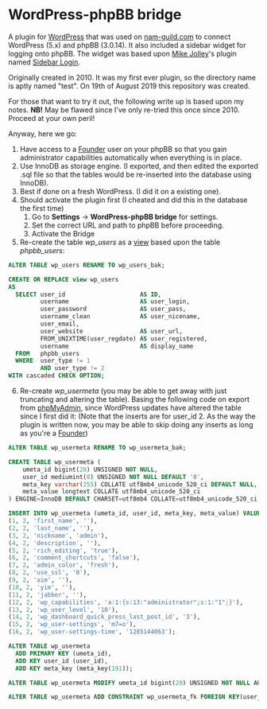 # WordPress-phpBB bridge
A plugin for [WordPress](https://wordpress.org) that was used on [nam-guild.com](https://nam-guild.com) to connect WordPress (5.x) and phpBB (3.0.14). It also included a sidebar widget for logging onto phpBB. The widget was based upon [Mike Jolley](http://blue-anvil.com)'s plugin named [Sidebar Login](http://wordpress.org/extend/plugins/sidebar-login/).

Originally created in 2010. It was my first ever plugin, so the directory name is aptly named "test". On 19th of August 2019 this repository was created.

For those that want to try it out, the following write up is based upon my notes. **NB!** May be flawed since I've only re-tried this once since 2010. Proceed at your own peril! 

Anyway, here we go:
1. Have access to a [Founder](https://wiki.phpbb.com/Founder) user on your phpBB so that you gain administrator capabilities automatically when everything is in place.
2. Use InnoDB as storage engine. (I exported, and then edited the exported .sql file so that the tables would be re-inserted into the database using InnoDB).
3. Best if done on a fresh WordPress. (I did it on a existing one).
4. Should activate the plugin first (I cheated and did this in the database the first time)
   1. Go to **Settings** -> **WordPress-phpBB bridge** for settings.
   2. Set the correct URL and path to phpBB before proceeding. 
   3. Activate the Bridge
5. Re-create the table *wp_users* as a [view](https://mariadb.com/kb/en/library/create-view/) based upon the table *phpbb_users*: 
```SQL
ALTER TABLE wp_users RENAME TO wp_users_bak;

CREATE OR REPLACE view wp_users
AS
  SELECT user_id                     AS ID,
         username                    AS user_login,
         user_password               AS user_pass,
         username_clean              AS user_nicename,
         user_email,
         user_website                AS user_url,
         FROM_UNIXTIME(user_regdate) AS user_registered,
         username                    AS display_name
  FROM   phpbb_users
  WHERE  user_type != 1
         AND user_type != 2
WITH cascaded CHECK OPTION;
```
6. Re-create *wp_usermeta* (you may be able to get away with just truncating and altering the table). Basing the following code on export from [phpMyAdmin](https://www.phpmyadmin.net/), since WordPress updates have altered the table since I first did it:
(Note that the inserts are for user_id 2. As the way the plugin is written now, you may be able to skip doing any inserts as long as you're a [Founder](https://wiki.phpbb.com/Founder))
```SQL
ALTER TABLE wp_usermeta RENAME TO wp_usermeta_bak; 

CREATE TABLE wp_usermeta (
	umeta_id bigint(20) UNSIGNED NOT NULL,
	user_id mediumint(8) UNSIGNED NOT NULL DEFAULT '0',
	meta_key varchar(255) COLLATE utf8mb4_unicode_520_ci DEFAULT NULL,
	meta_value longtext COLLATE utf8mb4_unicode_520_ci
) ENGINE=InnoDB DEFAULT CHARSET=utf8mb4 COLLATE=utf8mb4_unicode_520_ci;

INSERT INTO wp_usermeta (umeta_id, user_id, meta_key, meta_value) VALUES
(1, 2, 'first_name', ''),
(2, 2, 'last_name', ''),
(3, 2, 'nickname', 'admin'),
(4, 2, 'description', ''),
(5, 2, 'rich_editing', 'true'),
(6, 2, 'comment_shortcuts', 'false'),
(7, 2, 'admin_color', 'fresh'),
(8, 2, 'use_ssl', '0'),
(9, 2, 'aim', ''),
(10, 2, 'yim', ''),
(11, 2, 'jabber', ''),
(12, 2, 'wp_capabilities', 'a:1:{s:13:"administrator";s:1:"1";}'),
(13, 2, 'wp_user_level', '10'),
(14, 2, 'wp_dashboard_quick_press_last_post_id', '3'),
(15, 2, 'wp_user-settings', 'm7=o'),
(16, 2, 'wp_user-settings-time', '1285144063');

ALTER TABLE wp_usermeta
  ADD PRIMARY KEY (umeta_id),
  ADD KEY user_id (user_id),
  ADD KEY meta_key (meta_key(191));

ALTER TABLE wp_usermeta MODIFY umeta_id bigint(20) UNSIGNED NOT NULL AUTO_INCREMENT, AUTO_INCREMENT=17;

ALTER TABLE wp_usermeta ADD CONSTRAINT wp_usermeta_fk FOREIGN KEY(user_id) REFERENCES phpbb_users(user_id) ON DELETE CASCADE;
```
